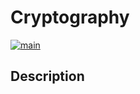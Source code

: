 # Cryptography

[![main](https://github.com/jvscursulim/cryptography/actions/workflows/ci.yml/badge.svg?branch=main)](https://github.com/jvscursulim/cryptography/actions/workflows/ci.yml)

## Description
